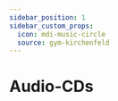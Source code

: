 ```yaml
---
sidebar_position: 1
sidebar_custom_props:
  icon: mdi-music-circle
  source: gym-kirchenfeld
---
```


# Audio-CDs



<Features/>
